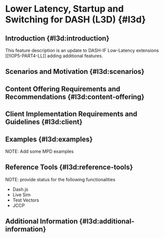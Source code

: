 # Lower Latency, Startup and Switching for DASH (L3D) {#l3d}

## Introduction {#l3d:introduction}

This feature description is an update to DASH-IF Low-Latency extensions [[!IOP5-PART4-LL]] adding additional features.

## Scenarios and Motivation {#l3d:scenarios}


## Content Offering Requirements and Recommendations {#l3d:content-offering}


## Client Implementation Requirements and Guidelines {#l3d:client}


## Examples {#l3d:examples}

NOTE: Add some MPD examples

## Reference Tools {#l3d:reference-tools}

NOTE: provide status for the following functionalities
  * Dash.js
  * Live Sim
  * Test Vectors
  * JCCP

## Additional Information {#l3d:additional-information}
